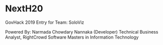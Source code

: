 # NextH20
GovHack 2019 Entry for Team: SoloViz

Powered By: Narmada Chowdary Nannaka (Developer)
Technical Business Analyst, RightCrowd Software
Masters in Information Technology
